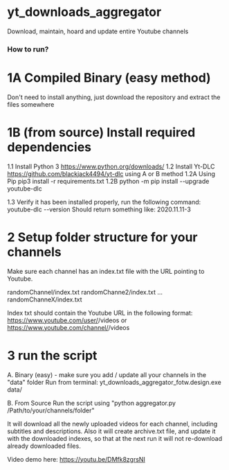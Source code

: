 # yt_downloads_aggregator
Download, maintain, hoard and update entire Youtube channels 

### How to run?

# 1A Compiled Binary (easy method)
Don't need to install anything, just download the repository and extract the files somewhere

# 1B (from source) Install required dependencies
1.1 Install Python 3 https://www.python.org/downloads/
1.2 Install Yt-DLC https://github.com/blackjack4494/yt-dlc using A or B method
	1.2A Using Pip
		pip3 install -r requirements.txt 
	1.2B
		python -m pip install --upgrade youtube-dlc

1.3 Verify it has been installed properly, run the following command: youtube-dlc --version
Should return something like:  2020.11.11-3


# 2 Setup folder structure for your channels
Make sure each channel has an index.txt file with the URL pointing to Youtube.

randomChannel/index.txt
randomChanne2/index.txt
...
randomChanneX/index.txt

Index txt should contain the Youtube URL in the following format: 
https://www.youtube.com/user/<username>/videos
	or
https://www.youtube.com/channel/<channel-ID>/videos

# 3 run the script 
A. Binary (easy) - make sure you add / update all your channels in the "data" folder
Run from terminal: yt_downloads_aggregator_fotw.design.exe data/

B. From Source
Run the script using "python aggregator.py /Path/to/your/channels/folder"



It will download all the newly uploaded videos for each channel, including subtitles and descriptions.
Also it will create archive.txt file, and update it with the downloaded indexes, so that at the next run it will not re-download already downloaded files.

Video demo here: https://youtu.be/DMfk8zgrsNI 
